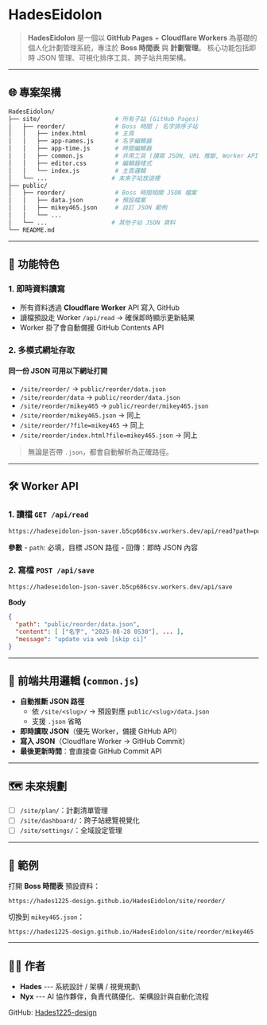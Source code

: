 # HadesEidolon

> **HadesEidolon** 是一個以 **GitHub Pages** + **Cloudflare Workers**
> 為基礎的個人化計劃管理系統，專注於 **Boss 時間表** 與 **計劃管理**。
> 核心功能包括即時 JSON 管理、可視化排序工具、跨子站共用架構。

------------------------------------------------------------------------

## 🌐 專案架構

``` bash
HadesEidolon/
├── site/                     # 所有子站 (GitHub Pages)
│   ├── reorder/              # Boss 時間 / 名字排序子站
│   │   ├── index.html        # 主頁
│   │   ├── app-names.js      # 名字編輯器
│   │   ├── app-time.js       # 時間編輯器
│   │   ├── common.js         # 共用工具 (讀寫 JSON, URL 推斷, Worker API)
│   │   ├── editor.css        # 編輯器樣式
│   │   └── index.js          # 主頁邏輯
│   └── ...                  # 未來子站放這裡
├── public/
│   ├── reorder/              # Boss 時間相關 JSON 檔案
│   │   ├── data.json         # 預設檔案
│   │   ├── mikey465.json     # 自訂 JSON 範例
│   │   └── ...              
│   └── ...                  # 其他子站 JSON 資料
└── README.md
```

------------------------------------------------------------------------

## 🚀 功能特色

### 1. 即時資料讀寫

-   所有資料透過 **Cloudflare Worker** API 寫入 GitHub
-   讀檔預設走 Worker `/api/read` → 確保即時顯示更新結果
-   Worker 掛了會自動備援 GitHub Contents API

### 2. 多模式網址存取

#### **同一份 JSON 可用以下網址打開**

-   `/site/reorder/` → `public/reorder/data.json`
-   `/site/reorder/data` → `public/reorder/data.json`
-   `/site/reorder/mikey465` → `public/reorder/mikey465.json`
-   `/site/reorder/mikey465.json` → 同上
-   `/site/reorder/?file=mikey465` → 同上
-   `/site/reorder/index.html?file=mikey465.json` → 同上

> 無論是否帶 `.json`，都會自動解析為正確路徑。

------------------------------------------------------------------------

## 🛠️ Worker API

### 1. 讀檔 `GET /api/read`

``` bash
https://hadeseidolon-json-saver.b5cp686csv.workers.dev/api/read?path=public/reorder/data.json
```

**參數** - `path`: 必填，目標 JSON 路徑 - 回傳：即時 JSON 內容

### 2. 寫檔 `POST /api/save`

``` bash
https://hadeseidolon-json-saver.b5cp686csv.workers.dev/api/save
```

**Body**

``` json
{
  "path": "public/reorder/data.json",
  "content": [ ["名字", "2025-08-28 0530"], ... ],
  "message": "update via web [skip ci]"
}
```

------------------------------------------------------------------------

## 🧩 前端共用邏輯 (`common.js`)

-   **自動推斷 JSON 路徑**
    -   依 `/site/<slug>/` → 預設對應 `public/<slug>/data.json`
    -   支援 `.json` 省略
-   **即時讀取 JSON**（優先 Worker，備援 GitHub API）
-   **寫入 JSON**（Cloudflare Worker → GitHub Commit）
-   **最後更新時間**：會直接查 GitHub Commit API

------------------------------------------------------------------------

## 🗺 未來規劃

-   [ ] `/site/plan/`：計劃清單管理
-   [ ] `/site/dashboard/`：跨子站總覽視覺化
-   [ ] `/site/settings/`：全域設定管理

------------------------------------------------------------------------

## 📎 範例

打開 **Boss 時間表** 預設資料：

    https://hades1225-design.github.io/HadesEidolon/site/reorder/

切換到 `mikey465.json`：

    https://hades1225-design.github.io/HadesEidolon/site/reorder/mikey465

------------------------------------------------------------------------

## 🧑‍💻 作者

-   **Hades** --- 系統設計 / 架構 / 視覺規劃\
-   **Nyx** --- AI 協作夥伴，負責代碼優化、架構設計與自動化流程

GitHub: [Hades1225-design](https://github.com/Hades1225-design)